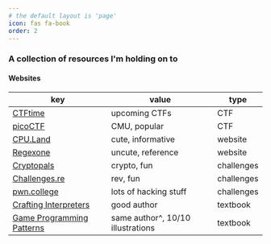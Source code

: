 ```yaml
---
# the default layout is 'page'
icon: fas fa-book
order: 2
---
```


### A collection of resources I'm holding on to

#### Websites

| key           | value         | type |
| ------------- | ------------- | ---- |
| [CTFtime](https://ctftime.org/) | upcoming CTFs | CTF |
| [picoCTF](https://picoctf.org/) | CMU, popular | CTF |
| [CPU.Land](https://cpu.land) | cute, informative | website |
| [Regexone](https://regexone.com/) | uncute, reference | website |
| [Cryptopals](https://cryptopals.com/) | crypto, fun | challenges |
| [Challenges.re](https://challenges.re/) | rev, fun | challenges |
| [pwn.college](https://pwn.college/) | lots of hacking stuff | challenges |
| [Crafting Interpreters](https://craftinginterpreters.com/) | good author | textbook |
| [Game Programming Patterns](https://gameprogrammingpatterns.com/) | same author^, 10/10 illustrations | textbook |
